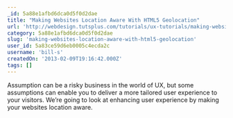 ```yaml
---
_id: 5a88e1afbd6dca0d5f0d2dae
title: "Making Websites Location Aware With HTML5 Geolocation"
url: 'http://webdesign.tutsplus.com/tutorials/ux-tutorials/making-websites-location-aware-with-html5-geolocation/'
category: 5a88e1afbd6dca0d5f0d2dae
slug: 'making-websites-location-aware-with-html5-geolocation'
user_id: 5a83ce59d6eb0005c4ecda2c
username: 'bill-s'
createdOn: '2013-02-09T19:16:42.000Z'
tags: []
---
```


Assumption can be a risky business in the world of UX, but some assumptions can enable you to deliver a more tailored user experience to your visitors. We’re going to look at enhancing user experience by making your websites location aware.
